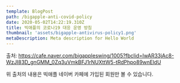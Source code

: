 ```yaml
---
template: BlogPost
path: /bigapple-anti-covid-policy
date: 2020-05-02T14:22:19.310Z
title: 빅애플의 코로나19 대응 운영 방침
thumbnail: 'assets/bigapple-antivirus-policy1.png'
metaDescription: Meta description for Hello World
---
```

출처: <https://cafe.naver.com/bigappleswing/1005?fbclid=IwAR33jAc8-WzJI83D_gnGMM_0Zq3uVmkBFJ1rNUXttW5-tRdPhpo89wnEldU>



위 출처의 내용은 빅애플 네이버 카페에 가입된 회원만 볼 수 있습니다.